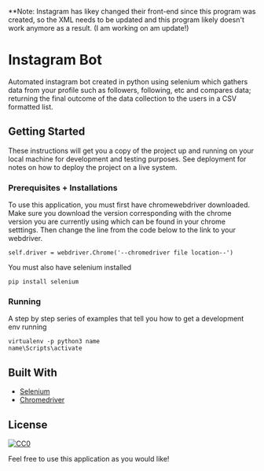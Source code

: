 **Note: Instagram has likey changed their front-end since this program was created, so the XML needs to be updated and this program likely doesn't work anymore as a result. (I am working on am update!)

# Instagram Bot

Automated instagram bot created in python using selenium which gathers data from your profile such as followers, following, etc and compares data; returning the final outcome of the data collection to the users in a CSV formatted list.

## Getting Started

These instructions will get you a copy of the project up and running on your local machine for development and testing purposes. See deployment for notes on how to deploy the project on a live system.

### Prerequisites + Installations

To use this application, you must first have chromewebdriver downloaded. Make sure you download the version corresponding with the chrome version you are currently using which can be found in your chrome setttings. Then change the line from the code below to the link to your webdriver.

```
self.driver = webdriver.Chrome('--chromedriver file location--')
```

You must also have selenium installed
```
pip install selenium
```

### Running

A step by step series of examples that tell you how to get a development env running

```
virtualenv -p python3 name
name\Scripts\activate
```

## Built With

* [Selenium](https://www.selenium.dev/)
* [Chromedriver](https://chromedriver.chromium.org/)

## License

[![CC0](https://licensebuttons.net/p/zero/1.0/88x31.png)](https://creativecommons.org/publicdomain/zero/1.0/)

Feel free to use this application as you would like!

